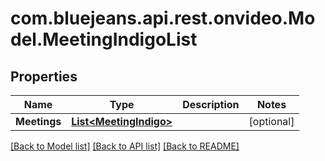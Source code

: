 # com.bluejeans.api.rest.onvideo.Model.MeetingIndigoList
## Properties

Name | Type | Description | Notes
------------ | ------------- | ------------- | -------------
**Meetings** | [**List&lt;MeetingIndigo&gt;**](MeetingIndigo.md) |  | [optional] 

[[Back to Model list]](../README.md#documentation-for-models) [[Back to API list]](../README.md#documentation-for-api-endpoints) [[Back to README]](../README.md)

